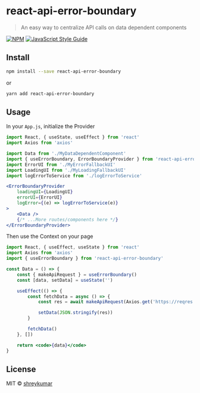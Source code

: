 # react-api-error-boundary

> An easy way to centralize API calls on data dependent components

[![NPM](https://img.shields.io/npm/v/react-api-error-boundary.svg)](https://www.npmjs.com/package/react-api-error-boundary) [![JavaScript Style Guide](https://img.shields.io/badge/code_style-standard-brightgreen.svg)](https://standardjs.com)

## Install

```bash
npm install --save react-api-error-boundary
```
or
```bash
yarn add react-api-error-boundary
```

## Usage
In your `App.js`, initialize the Provider
```jsx
import React, { useState, useEffect } from 'react'
import Axios from 'axios'

import Data from './MyDataDependentComponent'
import { useErrorBoundary, ErrorBoundaryProvider } from 'react-api-error-boundary'
import ErrorUI from './MyErrorFallbackUI'
import LoadingUI from './MyLoadingFallbackUI'
import logErrorToService from './logErrorToService'

<ErrorBoundaryProvider
    loadingUI={LoadingUI}
    errorUI={ErrorUI}
    logError={(e) => logErrorToService(e)}
>
    <Data />
    {/* ...More routes/components here */}
</ErrorBoundaryProvider>
```
Then use the Context on your page
```jsx
import React, { useEffect, useState } from 'react'
import Axios from 'axios'
import { useErrorBoundary } from 'react-api-error-boundary'

const Data = () => {
    const { makeApiRequest } = useErrorBoundary()
    const [data, setData] = useState('')

    useEffect(() => {
        const fetchData = async () => {
            const res = await makeApiRequest(Axios.get('https://reqres.in/api/users'))

            setData(JSON.stringify(res))
        }

        fetchData()
    }, [])

    return <code>{data}</code>
}
```

## License
MIT © [shreykumar](https://github.com/shreykumar)
